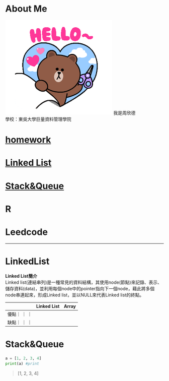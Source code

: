 # About Me
<img src='tenor.gif'>
我是周欣德</br>
學校：東吳大學巨量資料管理學院


# [homework](https://github.com/ChouHsinTe1010/DSA2019/tree/master/homework)
# [Linked List](#LinkedList) 
# [Stack&Queue](#Stack&Queue)
# R
# Leedcode 
----------
# **LinkedList**
**Linked List簡介**</br>
Linked list(連結串列)是一種常見的資料結構，其使用node(節點)來記錄、表示、儲存資料(data)，並利用每個node中的pointer指向下一個node，藉此將多個node串連起來，形成Linked list，並以NULL來代表Linked list的終點。

|   |Linked List      |Array        |
|---|:---------------:|:-----------:|
|優點｜                ｜            ｜
|缺點｜                ｜            ｜

# **Stack&Queue**


```python
a = [1, 2, 3, 4]
print(a) #print
```
> [1, 2, 3, 4]
